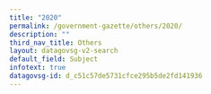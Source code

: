 ```yaml
---
title: "2020"
permalink: /government-gazette/others/2020/
description: ""
third_nav_title: Others
layout: datagovsg-v2-search
default_field: Subject
infotext: true
datagovsg-id: d_c51c57de5731cfce295b5de2fd141936
---
```

